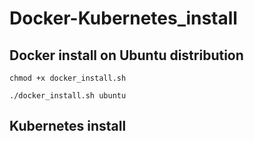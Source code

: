 # Docker-Kubernetes_install

## Docker install on Ubuntu distribution

```chmod +x docker_install.sh```

```./docker_install.sh ubuntu```


## Kubernetes install

